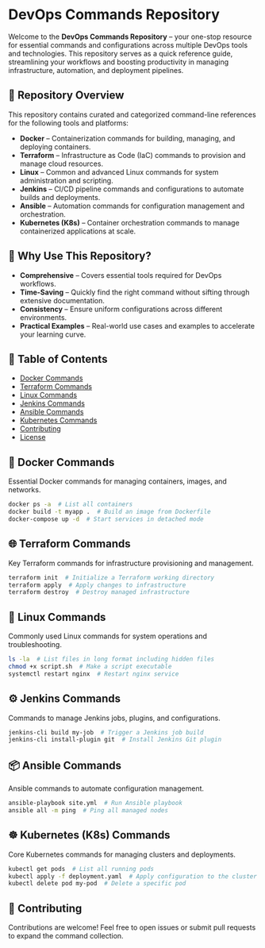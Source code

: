 # DevOps Commands Repository

Welcome to the **DevOps Commands Repository** – your one-stop resource for essential commands and configurations across multiple DevOps tools and technologies. This repository serves as a quick reference guide, streamlining your workflows and boosting productivity in managing infrastructure, automation, and deployment pipelines.

## 📂 Repository Overview

This repository contains curated and categorized command-line references for the following tools and platforms:

- **Docker** – Containerization commands for building, managing, and deploying containers.
- **Terraform** – Infrastructure as Code (IaC) commands to provision and manage cloud resources.
- **Linux** – Common and advanced Linux commands for system administration and scripting.
- **Jenkins** – CI/CD pipeline commands and configurations to automate builds and deployments.
- **Ansible** – Automation commands for configuration management and orchestration.
- **Kubernetes (K8s)** – Container orchestration commands to manage containerized applications at scale.

## 🚀 Why Use This Repository?

- **Comprehensive** – Covers essential tools required for DevOps workflows.
- **Time-Saving** – Quickly find the right command without sifting through extensive documentation.
- **Consistency** – Ensure uniform configurations across different environments.
- **Practical Examples** – Real-world use cases and examples to accelerate your learning curve.

## 📜 Table of Contents

- [Docker Commands](https://github.com/MASTHAN55/all-commands/blob/main/docker)
- [Terraform Commands](#terraform-commands)
- [Linux Commands](#linux-commands)
- [Jenkins Commands](#jenkins-commands)
- [Ansible Commands](#ansible-commands)
- [Kubernetes Commands](#kubernetes-commands)
- [Contributing](#contributing)
- [License](#license)

## 🐳 Docker Commands

Essential Docker commands for managing containers, images, and networks.

```bash
docker ps -a  # List all containers
docker build -t myapp .  # Build an image from Dockerfile
docker-compose up -d  # Start services in detached mode
```

## 🌐 Terraform Commands

Key Terraform commands for infrastructure provisioning and management.

```bash
terraform init  # Initialize a Terraform working directory
terraform apply  # Apply changes to infrastructure
terraform destroy  # Destroy managed infrastructure
```

## 🐧 Linux Commands

Commonly used Linux commands for system operations and troubleshooting.

```bash
ls -la  # List files in long format including hidden files
chmod +x script.sh  # Make a script executable
systemctl restart nginx  # Restart nginx service
```

## ⚙️ Jenkins Commands

Commands to manage Jenkins jobs, plugins, and configurations.

```bash
jenkins-cli build my-job  # Trigger a Jenkins job build
jenkins-cli install-plugin git  # Install Jenkins Git plugin
```

## 📦 Ansible Commands

Ansible commands to automate configuration management.

```bash
ansible-playbook site.yml  # Run Ansible playbook
ansible all -m ping  # Ping all managed nodes
```

## ☸️ Kubernetes (K8s) Commands

Core Kubernetes commands for managing clusters and deployments.

```bash
kubectl get pods  # List all running pods
kubectl apply -f deployment.yaml  # Apply configuration to the cluster
kubectl delete pod my-pod  # Delete a specific pod
```

## 🤝 Contributing

Contributions are welcome! Feel free to open issues or submit pull requests to expand the command collection.

